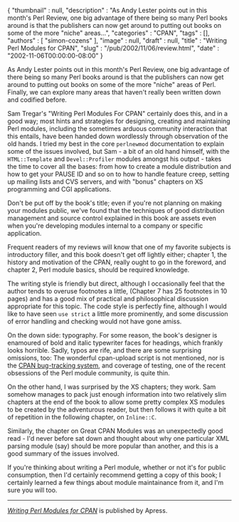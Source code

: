 {
   "thumbnail" : null,
   "description" : "As Andy Lester points out in this month's Perl Review, one big advantage of there being so many Perl books around is that the publishers can now get around to putting out books on some of the more &quot;niche&quot; areas...",
   "categories" : "CPAN",
   "tags" : [],
   "authors" : [
      "simon-cozens"
   ],
   "image" : null,
   "draft" : null,
   "title" : "Writing Perl Modules for CPAN",
   "slug" : "/pub/2002/11/06/review.html",
   "date" : "2002-11-06T00:00:00-08:00"
}





As Andy Lester points out in this month's Perl Review, one big advantage
of there being so many Perl books around is that the publishers can now
get around to putting out books on some of the more "niche" areas of
Perl. Finally, we can explore many areas that haven't really been
written down and codified before.

Sam Tregar's "Writing Perl Modules For CPAN" certainly does this, and in
a good way; most hints and strategies for designing, creating and
maintaining Perl modules, including the sometimes arduous community
interaction that this entails, have been handed down wordlessly through
observation of the old hands. I tried my best in the core `perlnewmod`
documentation to explain some of the issues involved, but Sam - a bit of
an old hand himself, with the `HTML::Template` and `Devel::Profiler`
modules amongst his output - takes the time to cover all the bases: from
how to create a module distribution and how to get your PAUSE ID and so
on to how to handle feature creep, setting up mailing lists and CVS
servers, and with "bonus" chapters on XS programming and CGI
applications.

Don't be put off by the book's title; even if you're not planning on
making your modules public, we've found that the techniques of good
distribution management and source control explained in this book are
assets even when you're developing modules internal to a company or
specific application.

Frequent readers of my reviews will know that one of my favorite
subjects is introductory filler, and this book doesn't get off lightly
either; chapter 1, the history and motivation of the CPAN, really ought
to go in the foreword, and chapter 2, Perl module basics, should be
required knowledge.

The writing style is friendly but direct, although I occasionally feel
that the author tends to overuse footnotes a little, (Chapter 7 has 25
footnotes in 10 pages) and has a good mix of practical and philosophical
discussion appropriate for this topic. The code style is perfectly fine,
although I would like to have seen `use strict` a little more
prominently, and some discussion of error handling and checking would
not have gone amiss.

On the down side: typography. For some reason, the book's designer is
enamoured of bold and italic typewriter faces for headings, which
frankly looks horrible. Sadly, typos are rife, and there are some
surprising omissions, too: The wonderful cpan-upload script is not
mentioned, nor is the [CPAN bug-tracking system](http://rt.cpan.org),
and coverage of testing, one of the recent obsessions of the Perl module
community, is quite thin.

On the other hand, I was surprised by the XS chapters; they work. Sam
somehow manages to pack just enough information into two relatively slim
chapters at the end of the book to allow some pretty complex XS modules
to be created by the adventurous reader, but then follows it with quite
a bit of repetition in the following chapter, on `Inline::C`.

Similarly, the chapter on Great CPAN Modules was an unexpectedly good
read - I'd never before sat down and thought about why one particular
XML parsing module (say) should be more popular than another, and this
is a good summary of the issues involved.

If you're thinking about writing a Perl module, whether or not it's for
public consumption, then I'd certainly recommend getting a copy of this
book; I certainly learned a few things about module maintainance from
it, and I'm sure you will too.

------------------------------------------------------------------------

[*Writing Perl Modules for
CPAN*](http://www.apress.com/book/bookDisplay.html?bID=14) is published
by Apress.


